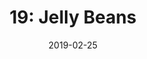 ---
title: "19: Jelly Beans"
link: https://lilyandsam.show/19
date: 2019-02-25
description: "Lily and Sam talk about the usual—princesses and cereal. "
type: podcast
imgSrc: https://lilyandsam.show/files/artwork/lily_and_sam_90.jpg
categories: [podcasts]
---